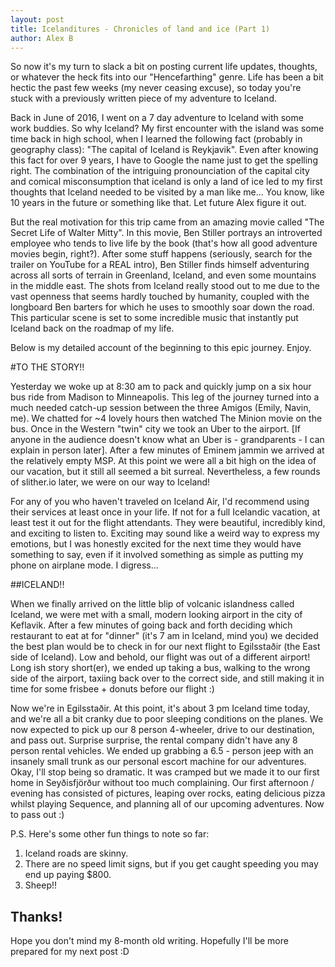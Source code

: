 ```yaml
---
layout: post
title: Icelanditures - Chronicles of land and ice (Part 1)
author: Alex B
---
```


So now it's my turn to slack a bit on posting current life updates, thoughts, or whatever the heck fits into our "Hencefarthing" genre. Life has been a bit hectic the past few weeks (my never ceasing excuse), so today you're stuck with a previously written piece of my adventure to Iceland.

Back in June of 2016, I went on a 7 day adventure to Iceland with some work buddies. So why Iceland? My first encounter with the island was some time back in high school, when I learned the following fact (probably in geography class): "The capital of Iceland is Reykjavik". Even after knowing this fact for over 9 years, I have to Google the name just to get the spelling right. The combination of the intriguing pronounciation of the capital city and comical misconsumption that iceland is only a land of ice led to my first thoughts that Iceland needed to be visited by a man like me... You know, like 10 years in the future or something like that. Let future Alex figure it out.

But the real motivation for this trip came from an amazing movie called "The Secret Life of Walter Mitty". In this movie, Ben Stiller portrays an introverted employee who tends to live life by the book (that's how all good adventure movies begin, right?). After some stuff happens (seriously, search for the trailer on YouTube for a REAL intro), Ben Stiller finds himself adventuring across all sorts of terrain in Greenland, Iceland, and even some mountains in the middle east. The shots from Iceland really stood out to me due to the vast openness that seems hardly touched by humanity, coupled with the longboard Ben barters for which he uses to smoothly soar down the road. This particular scene is set to some incredible music that instantly put Iceland back on the roadmap of my life.

Below is my detailed account of the beginning to this epic journey. Enjoy.

#TO THE STORY!!

Yesterday we woke up at 8:30 am to pack and quickly jump on a six hour bus ride from Madison to Minneapolis. This leg of the journey turned into a much needed catch-up session between the three Amigos (Emily, Navin, me). We chatted for ~4 lovely hours then watched The Minion movie on the bus. Once in the Western "twin" city we took an Uber to the airport. [If anyone in the audience doesn't know what an Uber is - grandparents - I can explain in person later]. After a few minutes of Eminem jammin we arrived at the relatively empty MSP. At this point we were all a bit high on the idea of our vacation, but it still all seemed a bit surreal. Nevertheless, a few rounds of slither.io later, we were on our way to Iceland!

For any of you who haven't traveled on Iceland Air, I'd recommend using their services at least once in your life. If not for a full Icelandic vacation, at least test it out for the flight attendants. They were beautiful, incredibly kind, and exciting to listen to. Exciting may sound like a weird way to express my emotions, but I was honestly excited for the next time they would have something to say, even if it involved something as simple as putting my phone on airplane mode. I digress...

##ICELAND!!

When we finally arrived on the little blip of volcanic islandness called Iceland, we were met with a small, modern looking airport in the city of Keflavik. After a few minutes of going back and forth deciding which restaurant to eat at for "dinner" (it's 7 am in Iceland, mind you) we decided the best plan would be to check in for our next flight to Egilsstaðir (the East side of Iceland). Low and behold, our flight was out of a different airport! Long ish story short(er), we ended up taking a bus, walking to the wrong side of the airport, taxiing back over to the correct side, and still making it in time for some frisbee + donuts before our flight :)

Now we're in Egilsstaðir. At this point, it's about 3 pm Iceland time today, and we're all a bit cranky due to poor sleeping conditions on the planes. We now expected to pick up our 8 person 4-wheeler, drive to our destination, and pass out. Surprise surprise, the rental company didn't have any 8 person rental vehicles. We ended up grabbing a 6.5 - person jeep with an insanely small trunk as our personal escort machine for our adventures. Okay, I'll stop being so dramatic. It was cramped but we made it to our first home in Seyðisfjörður without too much complaining. Our first afternoon / evening has consisted of pictures, leaping over rocks, eating delicious pizza whilst playing Sequence, and planning all of our upcoming adventures. Now to pass out :)

P.S. Here's some other fun things to note so far:
1. Iceland roads are skinny.
2. There are no speed limit signs, but if you get caught speeding you may end up paying $800.
3. Sheep!!

## Thanks!
Hope you don't mind my 8-month old writing. Hopefully I'll be more prepared for my next post :D